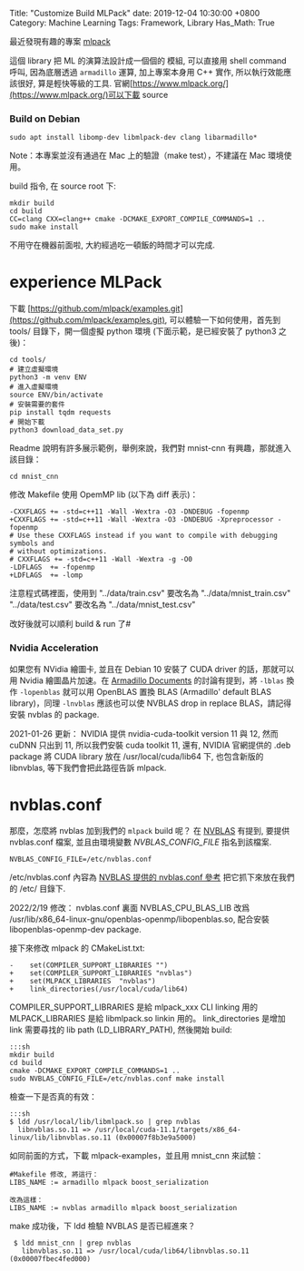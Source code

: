 Title: "Customize Build MLPack"
date: 2019-12-04 10:30:00 +0800
Category: Machine Learning
Tags: Framework, Library
Has_Math: True

最近發現有趣的專案 [mlpack](https://www.mlpack.org/)

這個 library 把 ML 的演算法設計成一個個的 模組, 可以直接用 shell command 呼叫, 因為底層透過 `armadillo` 運算,
加上專案本身用 C++ 實作, 所以執行效能應該很好, 算是輕快等級的工具.
官網[https://www.mlpack.org/](https://www.mlpack.org/)可以下載 source

### Build on Debian ###

	sudo apt install libomp-dev libmlpack-dev clang libarmadillo*

Note：本專案並沒有通過在 Mac 上的驗證（make test），不建議在 Mac 環境使用。

build 指令, 在 source root 下:

	mkdir build
	cd build
	CC=clang CXX=clang++ cmake -DCMAKE_EXPORT_COMPILE_COMMANDS=1 ..
	sudo make install

不用守在機器前面啦, 大約經過吃一頓飯的時間才可以完成.

# experience MLPack #

下載 [https://github.com/mlpack/examples.git](https://github.com/mlpack/examples.git),
可以體驗一下如何使用，首先到 tools/ 目錄下，開一個虛擬 python 環境
(下面示範，是已經安裝了 python3 之後)：

	cd tools/
	# 建立虛擬環境
	python3 -m venv ENV
	# 進入虛擬環境
	source ENV/bin/activate
	# 安裝需要的套件
	pip install tqdm requests
	# 開始下載
	python3 download_data_set.py

Readme 說明有許多展示範例，舉例來說，我們對 mnist-cnn 有興趣，那就進入該目錄：

	cd mnist_cnn

修改 Makefile 使用 OpemMP lib (以下為 diff 表示)：

	-CXXFLAGS += -std=c++11 -Wall -Wextra -O3 -DNDEBUG -fopenmp
	+CXXFLAGS += -std=c++11 -Wall -Wextra -O3 -DNDEBUG -Xpreprocessor -fopenmp
    # Use these CXXFLAGS instead if you want to compile with debugging symbols and
    # without optimizations.
    # CXXFLAGS += -std=c++11 -Wall -Wextra -g -O0
    -LDFLAGS  += -fopenmp
	+LDFLAGS  += -lomp

注意程式碼裡面，使用到 "../data/train.csv" 要改名為 "../data/mnist_train.csv"
"../data/test.csv" 要改名為 "../data/mnist_test.csv"

改好後就可以順利 build & run 了#



### Nvidia Acceleration ###


如果您有 NVidia 繪圖卡, 並且在 Debian 10 安裝了 CUDA driver 的話，那就可以用 Nvidia 繪圖晶片加速。在 [Armadillo Documents](http://arma.sourceforge.net/faq.html#linking) 的討論有提到，將 `-lblas` 換作 `-lopenblas` 就可以用 OpenBLAS 置換 BLAS (Armadillo' default BLAS library)，同理 `-lnvblas` 應該也可以使 NVBLAS drop in replace BLAS，請記得安裝 nvblas 的 package.

2021-01-26 更新： NVIDIA 提供 nvidia-cuda-toolkit version 11 與 12, 然而 cuDNN 只出到 11,
所以我們安裝 cuda toolkit 11, 還有, NVIDIA 官網提供的 .deb package 將 CUDA library
放在 /usr/local/cuda/lib64 下, 也包含新版的 libnvblas, 等下我們會把此路徑告訴 mlpack.

# nvblas.conf #

那麼，怎麼將 nvblas 加到我們的 `mlpack` build 呢？ 在 [NVBLAS](https://docs.nvidia.com/cuda/nvblas/index.html) 有提到,
要提供 nvblas.conf 檔案, 並且由環境變數 _NVBLAS_CONFIG_FILE_ 指名到該檔案.

	NVBLAS_CONFIG_FILE=/etc/nvblas.conf

/etc/nvblas.conf 內容為 [NVBLAS 提供的 nvblas.conf 參考](https://docs.nvidia.com/cuda/nvblas/index.html#configuration_example)
把它抓下來放在我們的 /etc/ 目錄下.

2022/2/19 修改：
nvblas.conf 裏面
NVBLAS_CPU_BLAS_LIB 改爲  /usr/lib/x86_64-linux-gnu/openblas-openmp/libopenblas.so,
配合安裝 libopenblas-openmp-dev package.

接下來修改 mlpack 的 CMakeList.txt:

	-    set(COMPILER_SUPPORT_LIBRARIES "")
	+    set(COMPILER_SUPPORT_LIBRARIES "nvblas")
	+    set(MLPACK_LIBRARIES  "nvblas")
	+    link_directories(/usr/local/cuda/lib64)


COMPILER_SUPPORT_LIBRARIES 是給 mlpack_xxx CLI linking 用的
MLPACK_LIBRARIES 是給 libmlpack.so linkin 用的。
link_directories 是增加 link 需要尋找的 lib path (LD_LIBRARY_PATH),
然後開始 build:

	:::sh
	mkdir build
	cd build
	cmake -DCMAKE_EXPORT_COMPILE_COMMANDS=1 ..
	sudo NVBLAS_CONFIG_FILE=/etc/nvblas.conf make install

檢查一下是否真的有效：

	:::sh
	$ ldd /usr/local/lib/libmlpack.so | grep nvblas
	  libnvblas.so.11 => /usr/local/cuda-11.1/targets/x86_64-linux/lib/libnvblas.so.11 (0x00007f8b3e9a5000)



如同前面的方式，下載 mlpack-examples，並且用 mnist_cnn 來試驗：

	#Makefile 修改, 將這行：
	LIBS_NAME := armadillo mlpack boost_serialization

	改為這樣：
	LIBS_NAME := nvblas armadillo mlpack boost_serialization

make 成功後，下 ldd 檢驗 NVBLAS 是否已經進來？

     $ ldd mnist_cnn | grep nvblas
	   libnvblas.so.11 => /usr/local/cuda/lib64/libnvblas.so.11 (0x00007fbec4fed000)
